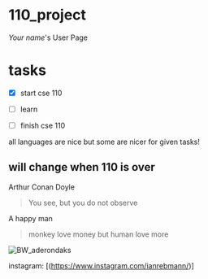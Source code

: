 # 110_project
*Your name*'s User Page

# tasks

 - [x] start cse 110
 - [ ] learn 
 - [ ] finish cse 110
 
 
all languages are nice but some are nicer for given tasks!

## **will change when 110 is over**

Arthur Conan Doyle

>You see, but you do not observe

A happy man

> monkey love money but human love more

![BW_aderondaks](https://user-images.githubusercontent.com/60708439/103956832-2e155f80-50fe-11eb-9bd4-c90c78d39701.JPG)

instagram:  [(https://www.instagram.com/ianrebmann/)]


